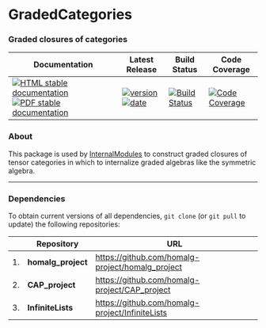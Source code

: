 <!-- BEGIN HEADER -->
# GradedCategories

### Graded closures of categories

| Documentation | Latest Release | Build Status | Code Coverage |
| ------------- | -------------- | ------------ | ------------- |
| [![HTML stable documentation][html-img]][html-url] [![PDF stable documentation][pdf-img]][pdf-url] | [![version][version-img]][version-url] [![date][date-img]][date-url] | [![Build Status][tests-img]][tests-url] | [![Code Coverage][codecov-img]][codecov-url] |

<!-- END HEADER -->

### About

This package is used by [InternalModules](https://github.com/homalg-project/InternalModules) to construct graded closures of tensor categories in which to internalize graded algebras like the symmetric algebra.

<!-- BEGIN FOOTER -->
---

### Dependencies

To obtain current versions of all dependencies, `git clone` (or `git pull` to update) the following repositories:

|    | Repository | URL |
|--- | ---------- | --- |
| 1. | **homalg_project** | https://github.com/homalg-project/homalg_project |
| 2. | **CAP_project** | https://github.com/homalg-project/CAP_project |
| 3. | **InfiniteLists** | https://github.com/homalg-project/InfiniteLists |

[html-img]: https://img.shields.io/badge/HTML-stable-blue.svg
[html-url]: https://homalg-project.github.io/GradedCategories/doc/chap0_mj.html

[pdf-img]: https://img.shields.io/badge/PDF-stable-blue.svg
[pdf-url]: https://homalg-project.github.io/GradedCategories/download_pdf.html

[version-img]: https://img.shields.io/endpoint?url=https://homalg-project.github.io/GradedCategories/badge_version.json
[version-url]: https://homalg-project.github.io/GradedCategories/view_release.html

[date-img]: https://img.shields.io/endpoint?url=https://homalg-project.github.io/GradedCategories/badge_date.json
[date-url]: https://homalg-project.github.io/GradedCategories/view_release.html

[tests-img]: https://github.com/homalg-project/GradedCategories/workflows/Tests/badge.svg?branch=master
[tests-url]: https://github.com/homalg-project/GradedCategories/actions?query=workflow%3ATests+branch%3Amaster

[codecov-img]: https://codecov.io/gh/homalg-project/GradedCategories/branch/master/graph/badge.svg
[codecov-url]: https://codecov.io/gh/homalg-project/GradedCategories
<!-- END FOOTER -->

